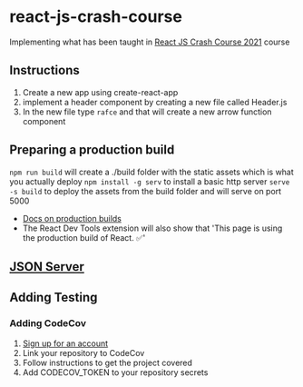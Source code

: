 # react-js-crash-course
Implementing what has been taught in [React JS Crash Course 2021](https://www.youtube.com/watch?v=w7ejDZ8SWv8) course

## Instructions

1. Create a new app using create-react-app
2. implement a header component by creating a new file called Header.js
3. In the new file type `rafce` and that will create a new arrow function component

## Preparing a production build

`npm run build` will create a ./build folder with the static assets which is what you actually deploy
`npm install -g serv` to install a basic http server
`serve -s build` to deploy the assets from the build folder and will serve on port 5000
* [Docs on production builds](https://create-react-app.dev/docs/deployment/)
* The React Dev Tools extension will also show that 'This page is using the production build of React. ✅'

## [JSON Server](https://github.com/typicode/json-server)

## Adding Testing

### Adding CodeCov

1. [Sign up for an account](https://about.codecov.io/)
2. Link your repository to CodeCov
3. Follow instructions to get the project covered
4. Add CODECOV_TOKEN to your repository secrets